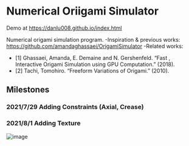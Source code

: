 # Numerical Oriigami Simulator
Demo at https://danlu008.github.io/index.html

Numerical origami simulation program.
-Inspiration & previous works: https://github.com/amandaghassaei/OrigamiSimulator
-Related works:
  - [1] Ghassaei, Amanda, E. Demaine and N. Gershenfeld. “Fast , Interactive Origami Simulation using GPU Computation.” (2018).
  - [2] Tachi, Tomohiro. “Freeform Variations of Origami.” (2010).

## Milestones

### 2021/7/29 Adding Constraints (Axial, Crease)

### 2021/8/1 Adding Texture
![image](Milestones/Milestone_Adding_Texture.gif)
